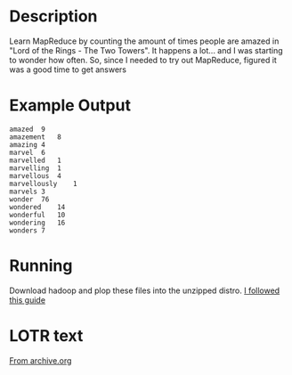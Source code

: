 # Description
Learn MapReduce by counting the amount of times people are amazed in "Lord of the Rings - The Two Towers". It happens a lot... and I was starting to wonder how often. So, since I needed to try out MapReduce, figured it was a good time to get answers

# Example Output
```
amazed	9
amazement	8
amazing	4
marvel	6
marvelled	1
marvelling	1
marvellous	4
marvellously	1
marvels	3
wonder	76
wondered	14
wonderful	10
wondering	16
wonders	7
```

# Running

Download hadoop and plop these files into the unzipped distro. [I followed this guide](https://hadoop.apache.org/docs/stable/hadoop-project-dist/hadoop-common/SingleCluster.html)

# LOTR text

[From archive.org](https://archive.org/stream/TheLordOfTheRing1TheFellowshipOfTheRing/The+Lord+Of+The+Ring+2-The+Two+Towers_djvu.txt)
